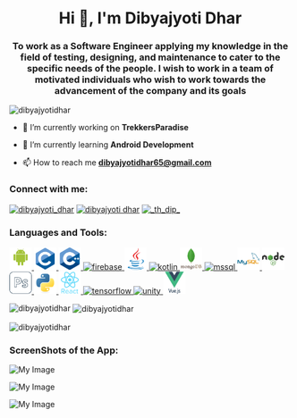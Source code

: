 <h1 align="center">Hi 👋, I'm Dibyajyoti Dhar</h1>
<h3 align="center">To work as a Software Engineer applying my knowledge in the field of testing, designing, and maintenance to cater to the specific needs of the people. I wish to work in a team of motivated individuals who wish to work towards the advancement of the company and its goals</h3>

<p align="left"> <img src="https://komarev.com/ghpvc/?username=dibyajyotidhar&label=Profile%20views&color=0e75b6&style=flat" alt="dibyajyotidhar" /> </p>

- 🔭 I’m currently working on **TrekkersParadise**

- 🌱 I’m currently learning **Android Development**

- 📫 How to reach me **dibyajyotidhar65@gmail.com**

<h3 align="left">Connect with me:</h3>
<p align="left">
<a href="https://linkedin.com/in/dibyajyoti_dhar" target="blank"><img align="center" src="https://raw.githubusercontent.com/rahuldkjain/github-profile-readme-generator/master/src/images/icons/Social/linked-in-alt.svg" alt="dibyajyoti_dhar" height="30" width="40" /></a>
<a href="https://fb.com/dibyajyoti dhar" target="blank"><img align="center" src="https://raw.githubusercontent.com/rahuldkjain/github-profile-readme-generator/master/src/images/icons/Social/facebook.svg" alt="dibyajyoti dhar" height="30" width="40" /></a>
<a href="https://instagram.com/_th_dip_" target="blank"><img align="center" src="https://raw.githubusercontent.com/rahuldkjain/github-profile-readme-generator/master/src/images/icons/Social/instagram.svg" alt="_th_dip_" height="30" width="40" /></a>
</p>

<h3 align="left">Languages and Tools:</h3>
<p align="left"> <a href="https://developer.android.com" target="_blank" rel="noreferrer"> <img src="https://raw.githubusercontent.com/devicons/devicon/master/icons/android/android-original-wordmark.svg" alt="android" width="40" height="40"/> </a> <a href="https://www.cprogramming.com/" target="_blank" rel="noreferrer"> <img src="https://raw.githubusercontent.com/devicons/devicon/master/icons/c/c-original.svg" alt="c" width="40" height="40"/> </a> <a href="https://www.w3schools.com/cpp/" target="_blank" rel="noreferrer"> <img src="https://raw.githubusercontent.com/devicons/devicon/master/icons/cplusplus/cplusplus-original.svg" alt="cplusplus" width="40" height="40"/> </a> <a href="https://firebase.google.com/" target="_blank" rel="noreferrer"> <img src="https://www.vectorlogo.zone/logos/firebase/firebase-icon.svg" alt="firebase" width="40" height="40"/> </a> <a href="https://www.java.com" target="_blank" rel="noreferrer"> <img src="https://raw.githubusercontent.com/devicons/devicon/master/icons/java/java-original.svg" alt="java" width="40" height="40"/> </a> <a href="https://kotlinlang.org" target="_blank" rel="noreferrer"> <img src="https://www.vectorlogo.zone/logos/kotlinlang/kotlinlang-icon.svg" alt="kotlin" width="40" height="40"/> </a> <a href="https://www.mongodb.com/" target="_blank" rel="noreferrer"> <img src="https://raw.githubusercontent.com/devicons/devicon/master/icons/mongodb/mongodb-original-wordmark.svg" alt="mongodb" width="40" height="40"/> </a> <a href="https://www.microsoft.com/en-us/sql-server" target="_blank" rel="noreferrer"> <img src="https://www.svgrepo.com/show/303229/microsoft-sql-server-logo.svg" alt="mssql" width="40" height="40"/> </a> <a href="https://www.mysql.com/" target="_blank" rel="noreferrer"> <img src="https://raw.githubusercontent.com/devicons/devicon/master/icons/mysql/mysql-original-wordmark.svg" alt="mysql" width="40" height="40"/> </a> <a href="https://nodejs.org" target="_blank" rel="noreferrer"> <img src="https://raw.githubusercontent.com/devicons/devicon/master/icons/nodejs/nodejs-original-wordmark.svg" alt="nodejs" width="40" height="40"/> </a> <a href="https://www.photoshop.com/en" target="_blank" rel="noreferrer"> <img src="https://raw.githubusercontent.com/devicons/devicon/master/icons/photoshop/photoshop-line.svg" alt="photoshop" width="40" height="40"/> </a> <a href="https://www.python.org" target="_blank" rel="noreferrer"> <img src="https://raw.githubusercontent.com/devicons/devicon/master/icons/python/python-original.svg" alt="python" width="40" height="40"/> </a> <a href="https://reactjs.org/" target="_blank" rel="noreferrer"> <img src="https://raw.githubusercontent.com/devicons/devicon/master/icons/react/react-original-wordmark.svg" alt="react" width="40" height="40"/> </a> <a href="https://www.tensorflow.org" target="_blank" rel="noreferrer"> <img src="https://www.vectorlogo.zone/logos/tensorflow/tensorflow-icon.svg" alt="tensorflow" width="40" height="40"/> </a> <a href="https://unity.com/" target="_blank" rel="noreferrer"> <img src="https://www.vectorlogo.zone/logos/unity3d/unity3d-icon.svg" alt="unity" width="40" height="40"/> </a> <a href="https://vuejs.org/" target="_blank" rel="noreferrer"> <img src="https://raw.githubusercontent.com/devicons/devicon/master/icons/vuejs/vuejs-original-wordmark.svg" alt="vuejs" width="40" height="40"/> </a> </p>

<p><img align="left" src="https://github-readme-stats.vercel.app/api/top-langs?username=dibyajyotidhar&show_icons=true&locale=en&layout=compact" alt="dibyajyotidhar" /></p>

<p>&nbsp;<img align="center" src="https://github-readme-stats.vercel.app/api?username=dibyajyotidhar&show_icons=true&locale=en" alt="dibyajyotidhar" /></p>

<p><img align="center" src="https://github-readme-streak-stats.herokuapp.com/?user=dibyajyotidhar&" alt="dibyajyotidhar" /></p>
<h3 align="left">ScreenShots of the App:</h3>
<img align="center src="C:\Users\dibya\Downloads\chatme app.png" alt="My Image">
<p><img align="center src="C:\Users\dibya\Downloads\asdf.png" alt="My Image"></p>
<p><img align="center src="C:\Users\dibya\Downloads\sdfgh.jpg" alt="My Image"></p>

